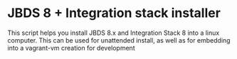# JBDS 8 + Integration stack installer

This script helps you install JBDS 8.x and Integration Stack 8 into a linux computer. This can be used for unattended install, as well as for embedding into a vagrant-vm creation for development
